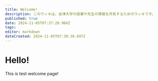 ```yaml
---
title: Welcome!
description: このウィキは、会津大学の授業や先生の情報を共有するためのウィキです。
published: true
date: 2024-11-05T07:37:20.966Z
tags: 
editor: markdown
dateCreated: 2024-11-05T07:30:30.697Z
---
```


# Hello!
This is test welcome page!